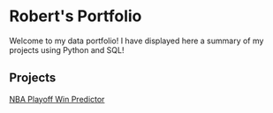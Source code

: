 # Robert's Portfolio

Welcome to my data portfolio! I have displayed here a summary of my projects using Python and SQL!

## Projects
[NBA Playoff Win Predictor](https://github.com/RobbieFLSmith98/nba-playoffs-ML/blob/main/Final_project.ipynb)

